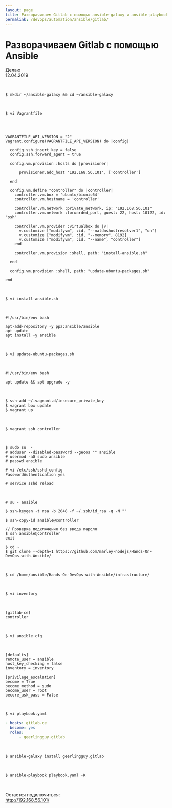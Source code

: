```yaml
---
layout: page
title: Разворачиваем Gitlab с помощью ansible-galaxy и ansible-playbook
permalink: /devops/automation/ansible/gitlab/
---
```


# Разворачиваем Gitlab с помощью Ansible

Делаю  
12.04.2019

<br/>

    $ mkdir ~/ansible-galaxy && cd ~/ansible-galaxy

<br/>

    $ vi Vagrantfile

<br/>

```

VAGRANTFILE_API_VERSION = "2"
Vagrant.configure(VAGRANTFILE_API_VERSION) do |config|

  config.ssh.insert_key = false
  config.ssh.forward_agent = true

  config.vm.provision :hosts do |provisioner|

      provisioner.add_host '192.168.56.101', ['controller']

  end

  config.vm.define "controller" do |controller|
    controller.vm.box = 'ubuntu/bionic64'
    controller.vm.hostname = 'controller'

    controller.vm.network :private_network, ip: "192.168.56.101"
    controller.vm.network :forwarded_port, guest: 22, host: 10122, id: "ssh"

    controller.vm.provider :virtualbox do |v|
      v.customize ["modifyvm", :id, "--natdnshostresolver1", "on"]
      v.customize ["modifyvm", :id, "--memory", 8192]
      v.customize ["modifyvm", :id, "--name", "controller"]
    end

    controller.vm.provision :shell, path: "install-ansible.sh"

  end

  config.vm.provision :shell, path: "update-ubuntu-packages.sh"

end

```

<br/>

    $ vi install-ansible.sh

<br/>

```
#!/usr/bin/env bash

apt-add-repository -y ppa:ansible/ansible
apt update
apt install -y ansible

```

<br/>

    $ vi update-ubuntu-packages.sh

<br/>

```
#!/usr/bin/env bash

apt update && apt upgrade -y

```

<br/>

    $ ssh-add ~/.vagrant.d/insecure_private_key
    $ vagrant box update
    $ vagrant up

<br/>

    $ vagrant ssh controller

<br/>

    $ sudo su  -
    # adduser --disabled-password --gecos "" ansible
    # usermod -aG sudo ansible
    # passwd ansible

    # vi /etc/ssh/sshd_config
    PasswordAuthentication yes

    # service sshd reload

<br/>

    # su - ansible

    $ ssh-keygen -t rsa -b 2048 -f ~/.ssh/id_rsa -q -N ""

    $ ssh-copy-id ansible@controller

    // Проверка подключения без ввода пароля
    $ ssh ansible@controller
    exit

    $ cd ~
    $ git clone --depth=1 https://github.com/marley-nodejs/Hands-On-DevOps-with-Ansible/

<br/>

    $ cd /home/ansible/Hands-On-DevOps-with-Ansible/infrastructure/

<br/>

    $ vi inventory

<br/>

```
[gitlab-ce]
controller
```

<br/>

    $ vi ansible.cfg

<br/>

```
[defaults]
remote_user = ansible
host_key_checking = false
inventory = inventory

[privilege_escalation]
become = True
become_method = sudo
become_user = root
becore_ask_pass = False
```

<br/>

    $ vi playbook.yaml

```yaml
- hosts: gitlab-ce
  become: yes
  roles:
      - geerlingguy.gitlab
```

<br/>

    $ ansible-galaxy install geerlingguy.gitlab

<br/>

    $ ansible-playbook playbook.yaml -K

<br/>

Остается подключиться:  
http://192.168.56.101/
